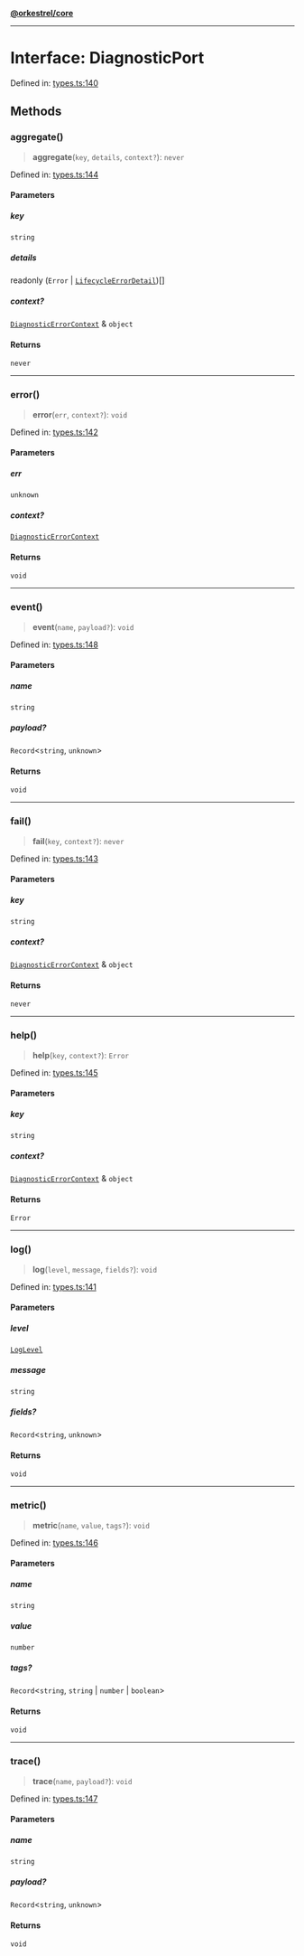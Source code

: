 [**@orkestrel/core**](../index.md)

***

# Interface: DiagnosticPort

Defined in: [types.ts:140](https://github.com/orkestrel/core/blob/cbe5b2d7b027ca6f0f1301ef32750afb69b4764b/src/types.ts#L140)

## Methods

### aggregate()

> **aggregate**(`key`, `details`, `context?`): `never`

Defined in: [types.ts:144](https://github.com/orkestrel/core/blob/cbe5b2d7b027ca6f0f1301ef32750afb69b4764b/src/types.ts#L144)

#### Parameters

##### key

`string`

##### details

readonly (`Error` \| [`LifecycleErrorDetail`](LifecycleErrorDetail.md))[]

##### context?

[`DiagnosticErrorContext`](DiagnosticErrorContext.md) & `object`

#### Returns

`never`

***

### error()

> **error**(`err`, `context?`): `void`

Defined in: [types.ts:142](https://github.com/orkestrel/core/blob/cbe5b2d7b027ca6f0f1301ef32750afb69b4764b/src/types.ts#L142)

#### Parameters

##### err

`unknown`

##### context?

[`DiagnosticErrorContext`](DiagnosticErrorContext.md)

#### Returns

`void`

***

### event()

> **event**(`name`, `payload?`): `void`

Defined in: [types.ts:148](https://github.com/orkestrel/core/blob/cbe5b2d7b027ca6f0f1301ef32750afb69b4764b/src/types.ts#L148)

#### Parameters

##### name

`string`

##### payload?

`Record`\<`string`, `unknown`\>

#### Returns

`void`

***

### fail()

> **fail**(`key`, `context?`): `never`

Defined in: [types.ts:143](https://github.com/orkestrel/core/blob/cbe5b2d7b027ca6f0f1301ef32750afb69b4764b/src/types.ts#L143)

#### Parameters

##### key

`string`

##### context?

[`DiagnosticErrorContext`](DiagnosticErrorContext.md) & `object`

#### Returns

`never`

***

### help()

> **help**(`key`, `context?`): `Error`

Defined in: [types.ts:145](https://github.com/orkestrel/core/blob/cbe5b2d7b027ca6f0f1301ef32750afb69b4764b/src/types.ts#L145)

#### Parameters

##### key

`string`

##### context?

[`DiagnosticErrorContext`](DiagnosticErrorContext.md) & `object`

#### Returns

`Error`

***

### log()

> **log**(`level`, `message`, `fields?`): `void`

Defined in: [types.ts:141](https://github.com/orkestrel/core/blob/cbe5b2d7b027ca6f0f1301ef32750afb69b4764b/src/types.ts#L141)

#### Parameters

##### level

[`LogLevel`](../type-aliases/LogLevel.md)

##### message

`string`

##### fields?

`Record`\<`string`, `unknown`\>

#### Returns

`void`

***

### metric()

> **metric**(`name`, `value`, `tags?`): `void`

Defined in: [types.ts:146](https://github.com/orkestrel/core/blob/cbe5b2d7b027ca6f0f1301ef32750afb69b4764b/src/types.ts#L146)

#### Parameters

##### name

`string`

##### value

`number`

##### tags?

`Record`\<`string`, `string` \| `number` \| `boolean`\>

#### Returns

`void`

***

### trace()

> **trace**(`name`, `payload?`): `void`

Defined in: [types.ts:147](https://github.com/orkestrel/core/blob/cbe5b2d7b027ca6f0f1301ef32750afb69b4764b/src/types.ts#L147)

#### Parameters

##### name

`string`

##### payload?

`Record`\<`string`, `unknown`\>

#### Returns

`void`
